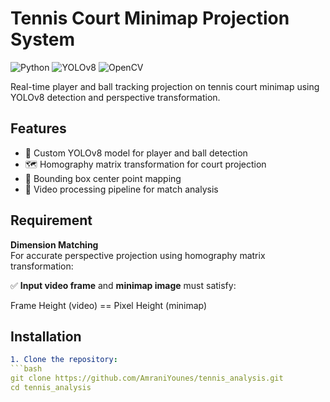 # Tennis Court Minimap Projection System

![Python](https://img.shields.io/badge/Python-3.8%2B-blue)
![YOLOv8](https://img.shields.io/badge/YOLO-v8-red)
![OpenCV](https://img.shields.io/badge/OpenCV-4.9.0-green)

Real-time player and ball tracking projection on tennis court minimap using YOLOv8 detection and perspective transformation.

## Features
- 🎾 Custom YOLOv8 model for player and ball detection
- 🗺️ Homography matrix transformation for court projection
- 📍 Bounding box center point mapping
- 🎥 Video processing pipeline for match analysis

## Requirement

**Dimension Matching**  
For accurate perspective projection using homography matrix transformation:  

✅ **Input video frame** and **minimap image** must satisfy:  

Frame Height (video) == Pixel Height (minimap)

## Installation
```yaml
1. Clone the repository:
```bash
git clone https://github.com/AmraniYounes/tennis_analysis.git
cd tennis_analysis

